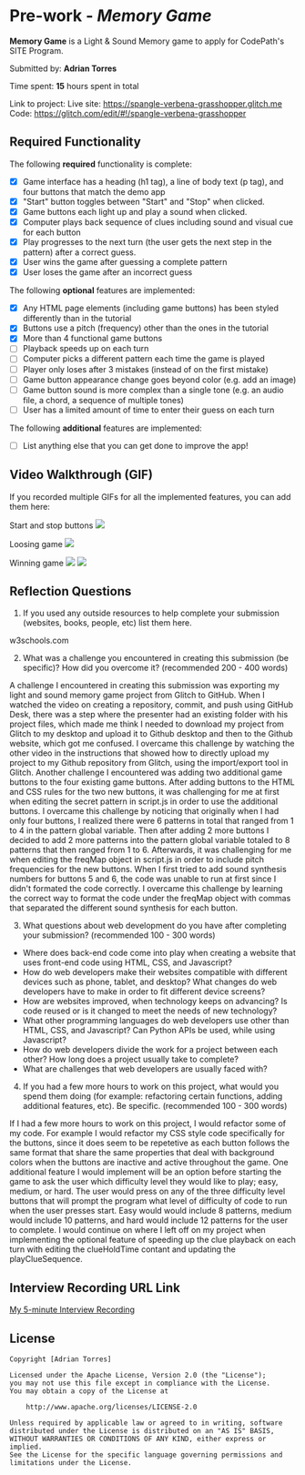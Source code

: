 # Pre-work - *Memory Game*

**Memory Game** is a Light & Sound Memory game to apply for CodePath's SITE Program. 

Submitted by: **Adrian Torres**

Time spent: **15** hours spent in total

Link to project: Live site: https://spangle-verbena-grasshopper.glitch.me Code: https://glitch.com/edit/#!/spangle-verbena-grasshopper

## Required Functionality

The following **required** functionality is complete:

* [x] Game interface has a heading (h1 tag), a line of body text (p tag), and four buttons that match the demo app
* [x] "Start" button toggles between "Start" and "Stop" when clicked. 
* [x] Game buttons each light up and play a sound when clicked. 
* [x] Computer plays back sequence of clues including sound and visual cue for each button
* [x] Play progresses to the next turn (the user gets the next step in the pattern) after a correct guess. 
* [x] User wins the game after guessing a complete pattern
* [x] User loses the game after an incorrect guess

The following **optional** features are implemented:

* [x] Any HTML page elements (including game buttons) has been styled differently than in the tutorial
* [x] Buttons use a pitch (frequency) other than the ones in the tutorial
* [x] More than 4 functional game buttons
* [ ] Playback speeds up on each turn
* [ ] Computer picks a different pattern each time the game is played
* [ ] Player only loses after 3 mistakes (instead of on the first mistake)
* [ ] Game button appearance change goes beyond color (e.g. add an image)
* [ ] Game button sound is more complex than a single tone (e.g. an audio file, a chord, a sequence of multiple tones)
* [ ] User has a limited amount of time to enter their guess on each turn

The following **additional** features are implemented:

- [ ] List anything else that you can get done to improve the app!

## Video Walkthrough (GIF)

If you recorded multiple GIFs for all the implemented features, you can add them here:

Start and stop buttons
![](http://g.recordit.co/EYQXSw9qEd.gif)

Loosing game
![](http://g.recordit.co/DAwiTssj0A.gif)

Winning game
![](http://g.recordit.co/4M6J2NLHHH.gif)
![](gif4-link-here)

## Reflection Questions
1. If you used any outside resources to help complete your submission (websites, books, people, etc) list them here. 

w3schools.com

2. What was a challenge you encountered in creating this submission (be specific)? How did you overcome it? (recommended 200 - 400 words) 

A challenge I encountered in creating this submission was exporting my light and sound memory game project from Glitch to GitHub. When I watched the video on creating a repository, commit, and push using GitHub Desk, there was a step where the presenter had an existing folder with his project files, which made me think I needed to download my project from Glitch to my desktop and upload it to Github desktop and then to the Github website, which got me confused. I overcame this challenge by watching the other video in the instructions that showed how to directly upload my project to my Github repository from Glitch, using the import/export tool in Glitch. Another challenge I encountered was adding two additional game buttons to the four existing game buttons. After adding buttons to the HTML and CSS rules for the two new buttons, it was challenging for me at first when editing the secret pattern in script.js in order to use the additional buttons. I overcame this challenge by noticing that originally when I had only four buttons, I realized there were 6 patterns in total that ranged from 1 to 4 in the pattern global variable. Then after adding 2 more buttons I decided to add 2 more patterns into the pattern global variable totaled to 8 patterns that then ranged from 1 to 6. Afterwards, it was challenging for me when editing the freqMap object in script.js in order to include pitch frequencies for the new buttons. When I first tried to add sound synthesis numbers for buttons 5 and 6, the code was unable to run at first since I didn't formated the code correctly. I overcame this challenge by learning the correct way to format the code under the freqMap object with commas that separated the different sound synthesis for each button.

3. What questions about web development do you have after completing your submission? (recommended 100 - 300 words) 
* Where does back-end code come into play when creating a website that uses front-end code using HTML, CSS, and Javascript?
* How do web developers make their websites compatible with different devices such as phone, tablet, and desktop? What changes do web developers have to make in order to fit different device screens?
* How are websites improved, when technology keeps on advancing? Is code reused or is it changed to meet the needs of new technology?
* What other programming languages do web developers use other than HTML, CSS, and Javascript? Can Python APIs be used, while using Javascript?
* How do web developers divide the work for a project between each other? How long does a project usually take to complete?
* What are challenges that web developers are usually faced with?

4. If you had a few more hours to work on this project, what would you spend them doing (for example: refactoring certain functions, adding additional features, etc). Be specific. (recommended 100 - 300 words) 

If I had a few more hours to work on this project, I would refactor some of my code. For example I would refactor my CSS style code specifically for the buttons, since it does seem to be repetetive as each button follows the same format that share the same properties that deal with background colors when the buttons are inactive and active throughout the game. One additional feature I would implement will be an option before starting the game to ask the user which difficulty level they would like to play; easy, medium, or hard. The user would press on any of the three difficulty level buttons that will prompt the program what level of difficulty of code to run when the user presses start. Easy would would include 8 patterns, medium would include 10 patterns, and hard would include 12 patterns for the user to complete. I would continue on where I left off on my project when implementing the optional feature of speeding up the clue playback on each turn with editing the clueHoldTime contant and updating the playClueSequence.



## Interview Recording URL Link

[My 5-minute Interview Recording](https://www.loom.com/share/f1f051aaa3e74520b6651f73e6499b8e)


## License

    Copyright [Adrian Torres]

    Licensed under the Apache License, Version 2.0 (the "License");
    you may not use this file except in compliance with the License.
    You may obtain a copy of the License at

        http://www.apache.org/licenses/LICENSE-2.0

    Unless required by applicable law or agreed to in writing, software
    distributed under the License is distributed on an "AS IS" BASIS,
    WITHOUT WARRANTIES OR CONDITIONS OF ANY KIND, either express or implied.
    See the License for the specific language governing permissions and
    limitations under the License.
